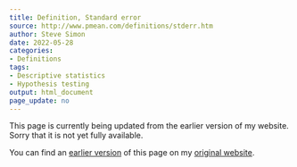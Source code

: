 ```yaml
---
title: Definition, Standard error
source: http://www.pmean.com/definitions/stderr.htm
author: Steve Simon
date: 2022-05-28
categories:
- Definitions
tags:
- Descriptive statistics
- Hypothesis testing
output: html_document
page_update: no
---
```


This page is currently being updated from the earlier version of my website. Sorry that it is not yet fully available.

<!---More--->

You can find an [earlier version][sim3] of this page on my [original website][sim2].

[sim3]: http://www.pmean.com/definitions/stderr.htm
[sim2]: http://www.pmean.com/original_site.html
